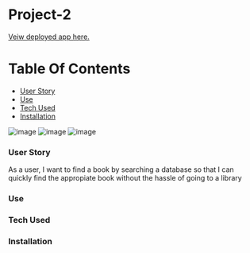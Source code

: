 # Project-2

<a href='https://cryptic-chamber-77839.herokuapp.com/'>Veiw deployed app here.</a>

# Table Of Contents
- [User Story](###User%20Story)
- [Use](###Use)
- [Tech Used](###Tech%20Used)
- [Installation](###Installation)



![image](https://raw.githubusercontent.com/BrockThigpen/Project-2/master/public/assets/images/indexDemo.png)
![image](https://raw.githubusercontent.com/BrockThigpen/Project-2/master/public/assets/images/libDemo.png)
![image](https://raw.githubusercontent.com/BrockThigpen/Project-2/master/public/assets/images/searchDemo.png)

### User Story

As a user, I want to find a book by searching a database so that I can quickly find the appropiate book without the hassle of going to a library

### Use


### Tech Used


### Installation
